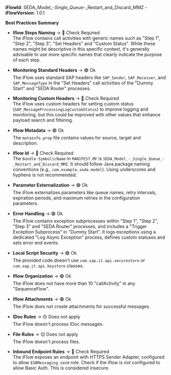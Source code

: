 **iFlowId**: SEDA_Model_-_Single_Queue_-_Restart_and_Discard_MMZ - **iFlowVersion**: 1.0.1

**Best Practices Summary**
- **Iflow Steps Naming** -> 🔴 Check Required\
The iFlow contains call activities with generic names such as "Step 1", "Step 2", "Step 3", "Set Headers" and "Custom Status". While these names might be descriptive in this specific context, it's generally advisable to use more specific names that clearly indicate the purpose of each step.

- **Monitoring Standard Headers** -> 🟢 Ok\
The iFlow uses standard SAP headers like `SAP_Sender`, `SAP_Receiver`, and `SAP_MessageType` in the "Set Headers" call activities of the "Dummy Start" and "SEDA Router" processes.

- **Monitoring Custom Headers** -> 🔴 Check Required\
The iFlow uses custom headers for setting custom status (`SAP_MessageProcessingLogCustomStatus`) to improve logging and monitoring, but this could be improved with other values that enhance payload search and filtering.

- **Iflow Metadata** -> 🟢 Ok\
The `metainfo.prop` file contains values for source, target and description.

- **Iflow Id** -> 🔴 Check Required\
The `Bundle-SymbolicName` in `MANIFEST.MF` is `SEDA_Model_-_Single_Queue_-_Restart_and_Discard_MMZ`. It should follow Java package naming conventions (e.g., `com.example.seda.model`). Using underscores and hyphens is not recommended.

- **Parameter Externalization** -> 🟢 Ok\
The iFlow externalizes parameters like queue names, retry intervals, expiration periods, and maximum retries in the configuration parameters.

- **Error Handling** -> 🟢 Ok\
The iFlow contains exception subprocesses within "Step 1", "Step 2", "Step 3" and "SEDA Router" processes, and includes a "Trigger Exception Subprocess" in "Dummy Start". It logs exceptions using a dedicated "Log Async Exception" process, defines custom statuses and sets error end events.

- **Local Script Security** -> 🟢 Ok\
The provided code doesn't use `com.sap.it.api.securestore` or `com.sap.it.api.keystore` classes.

- **Iflow Organization** -> 🟢 Ok\
The iFlow does not have more than 10 "callActivity" in any "SequenceFlow".

- **Iflow Attachments** -> 🟢 Ok\
The iFlow does not create attachments for successful messages.

- **IDoc Rules** -> 🟡 Does not apply\
The iFlow doesn't process IDoc messages.

- **File Rules** -> 🟡 Does not apply\
The iFlow doesn't process files.

- **Inbound Endpoint Rules** -> 🔴 Check Required\
The iFlow exposes an endpoint with HTTPS Sender Adapter, configured to allow `ESBMessaging.send` role. Check if the iflow is not configured to allow Basic Auth. This is considered insecure.